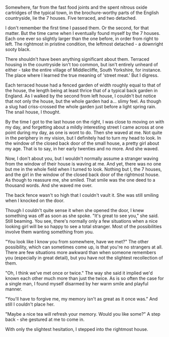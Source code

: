 Somewhere, far from the fast food joints and the spent nitrous oxide cartridges of the typical town, in the brochure-worthy parts of the English countryside, lie the 7 houses. Five terraced, and two detached. 


I don't remember the first time I passed them. Or the second, for that matter. But the time came when I eventually found myself by the 7 houses. Each one ever so slightly larger than the one before, in order from right to left. The rightmost in pristine condition, the leftmost detached - a downright sooty black.


There shouldn't have been anything significant about them. Terraced housing in the countryside isn't too common, but isn't entirely unheard of either - take the entire village of Middlecliffe, South Yorkshire, for instance. The place where I learned the true meaning of 'street meat.' But I digress.


Each terraced house had a fenced garden of width roughly equal to that of the house, the length being at least thrice that of a typical back garden in England. As I walked by the second from left house, I couldn't but notice that not only the house, but the whole garden had a... slimy feel. As though a slug had criss-crossed the whole garden just before a light spring rain. The snail house, I thought.


By the time I got to the last house on the right, I was close to moving on with my day, and forgetting about a mildly interesting street I came across at one point during my day, as one is wont to do. Then she waved at me. Not quite in the periphery in my vision, but I definitely had to turn my head to look. In the window of the closed back door of the small house, a pretty girl about my age. That is to say, in her early twenties and no more. And she waved.


Now, I don't about you, but I wouldn't normally assume a stranger waving from the window of their house is waving at me. And yet, there was no one but me in the whole field when I turned to look. Nothing but I, the 7 houses, and the girl in the window of the closed back door of the rightmost house. As though to reassure me, she smiled. That smile was the one deed to a thousand words. And she waved me over.


The back fence wasn't so high that I couldn't vault it. She was still smiling when I knocked on the door.


Though I couldn't quite sense it when she opened the door, I knew something was off as soon as she spoke. "It's great to see you," she said. Still beaming. You see, there's normally only a few situations when a nice looking girl will be so happy to see a total stranger. Most of the possibilities involve them wanting something from you.


"You look like I know you from somewhere, have we met?" The other possibility, which can sometimes come up, is that you're no strangers at all. There are few situations more awkward than when someone remembers you (especially in great detail), but you have not the slightest recollection of them.


"Oh, I think we've met once or twice." The way she said it implied we'd known each other much more than just the twice. As is so often the case for a single man, I found myself disarmed by her warm smile and playful manner.


"You'll have to forgive me, my memory isn't as great as it once was." And still I couldn't place her.


"Maybe a nice tea will refresh your memory. Would you like some?" A step back - she gestured at me to come in.


With only the slightest hesitation, I stepped into the rightmost house.